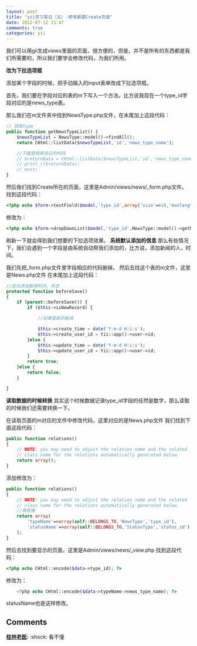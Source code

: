 ```yaml
---
layout: post
title: "yii学习笔记（五）-修改新建Create页面"
date: 2012-07-12 15:47
comments: true
categories: yii
---
```


我们可以用gii生成views里面的页面，很方便的，但是，并不是所有的东西都是我们所需要的，所以我们要学会修改代码，为我们所用。

**改为下拉选项框**

添加某个字段的时候，把手动输入的input表单改成下拉选项框。

首先，我们要在字段对应的表的m下写入一个方法。比方说我现在一个type_id字段对应的是news_type表。

那么我们在m文件夹中找到NewsType.php文件，在末尾加上这段代码：

```php
// 获取type
public function getNewsTypeList() {
    $newsTypeList = NewsType::model()->findAll();
    return CHtml::listData($newsTypeList,'id','news_type_name');

    //下面是用来验证的代码
    // $returnData = CHtml::listData($newsTypeList,'id','news_type_name');
    // print_r($returnData);
    // exit;
}
```

然后我们找到Create所在的页面，这里是Admin/views/news/_form.php文件。 找到这段代码：

```php
<?php echo $form->textField($model,'type_id',array('size'=>10,'maxlength'=>10)); ?>
```

修改为：

```php
<?php echo $form->dropDownList($model,'type_id',NewsType::model()->getNewsTypeList()); ?>
```

刷新一下就会得到我们想要的下拉选项效果。 **系统默认添加的信息** 那么有些情况下，我们会遇到一个字段是由系统自动帮我们添加的，比方说，添加新闻的人，时间。

我们先把_form.php文件里字段相应的代码删掉。 然后去找这个表的m文件，这里是News.php文件 在末尾加上这段代码：

```php
//自动添加新闻时间、状态
protected function beforeSave()
{
    if (parent::beforeSave()) {
        if ($this->isNewRecord) {

            //如果是新的新闻

            $this->create_time = date('Y-m-d H:i:s');
            $this->create_user_id = Yii::app()->user->id;
        }else {
            $this->update_time = date('Y-m-d H:i:s');
            $this->update_user_id = Yii::app()->user->id;
        }
        return true;
    }else {
        return false;
    }

}
```

**读取数据的时候转换** 其实这个时候数据记录type_id字段的任然是数字，那么读取的时候我们还需要转换一下。

在读取页面的m对应的文件中修改代码，这里对应的是News.php文件 我们找到下面这段代码：

```php
public function relations()
{
    // NOTE: you may need to adjust the relation name and the related
    // class name for the relations automatically generated below.
    return array();
}
```

添加修改为：

```php
public function relations()
{
    // NOTE: you may need to adjust the relation name and the related
    // class name for the relations automatically generated below.
    //表链接
    return array(
        'typeName'=>array(self::BELONGS_TO,'NewsType','type_id'),
        'statusName'=>array(self::BELONGS_TO,'StatusType','status_id'),
    );
}
```

然后去找到要显示的页面，这里是Admin/views/news/_view.php 找到这段代码：

```php
<?php echo CHtml::encode($data->type_id); ?>
```

修改为：

```php
    <?php echo CHtml::encode($data->typeName->news_type_name); ?>
```

statusName也是这样修改。

## Comments

**[桂林老医](#111 "2012-07-13 16:04:30"):** :shock: 看不懂

